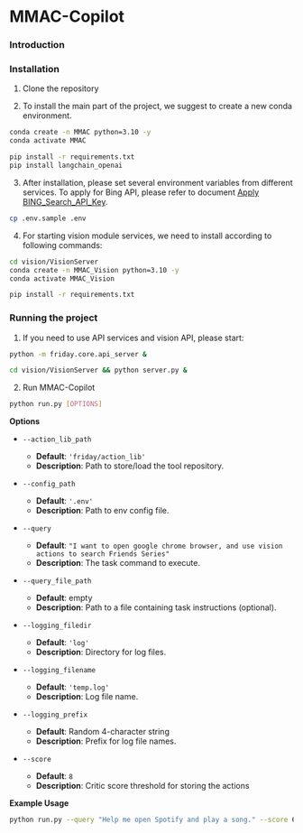 # MMAC-Copilot



### Introduction



### Installation

1. Clone the repository

2. To install the main part of the project, we suggest to create a new conda environment. 

```sh
conda create -n MMAC python=3.10 -y
conda activate MMAC

pip install -r requirements.txt
pip install langchain_openai
```

3. After installation, please set several environment variables from different services. To apply for Bing API, please refer to document [Apply BING_Search_API_Key](https://learn.microsoft.com/en-us/bing/search-apis/bing-web-search/create-bing-search-service-resource).

```sh
cp .env.sample .env
```

4. For starting vision module services, we need to install according to following commands:

```sh
cd vision/VisionServer
conda create -n MMAC_Vision python=3.10 -y
conda activate MMAC_Vision

pip install -r requirements.txt
```



### Running the project

1. If you need to use API services and vision API, please start:

```sh
python -m friday.core.api_server &

cd vision/VisionServer && python server.py &
```

2. Run MMAC-Copilot

```bash
python run.py [OPTIONS]
```

**Options**

- `--action_lib_path`
  - **Default**: `'friday/action_lib'`
  - **Description**: Path to store/load the tool repository.
  
- `--config_path`
  - **Default**: `'.env'`
  - **Description**: Path to env config file.

- `--query`
  - **Default**: `"I want to open google chrome browser, and use vision actions to search Friends Series"`
  - **Description**: The task command to execute.
  
- `--query_file_path`
  - **Default**: empty
  - **Description**: Path to a file containing task instructions (optional).
  
- `--logging_filedir`
  - **Default**: `'log'`
  - **Description**: Directory for log files.
  
- `--logging_filename`
  - **Default**: `'temp.log'`
  - **Description**: Log file name.
  
- `--logging_prefix`
  - **Default**: Random 4-character string
  - **Description**: Prefix for log file names.
  
- `--score`
  - **Default**: `8`
  - **Description**: Critic score threshold for storing the actions

**Example Usage**

```bash
python run.py --query "Help me open Spotify and play a song." --score 6
```
